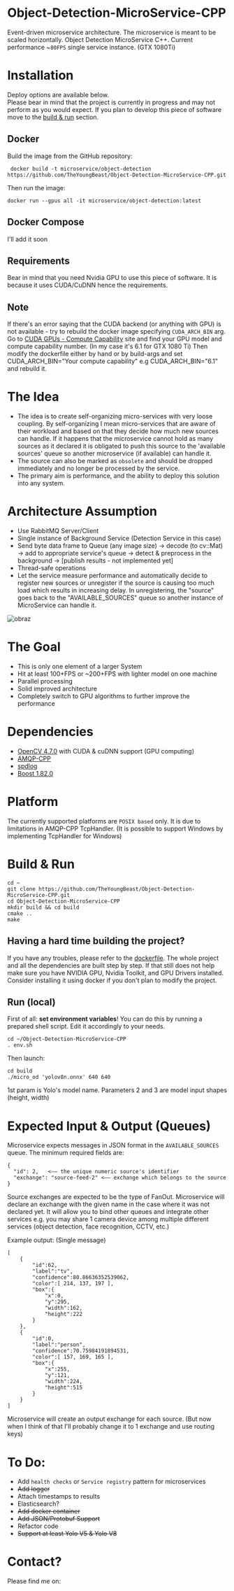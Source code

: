 # Object-Detection-MicroService-CPP
Event-driven microservice architecture. The microservice is meant to be scaled horizontally. Object Detection MicroService C++.
Current performance ~``80FPS`` single service instance. (GTX 1080Ti)

# Installation
Deploy options are available below. <br>
Please bear in mind that the project is currently in progress and may not perform as you would expect.
If you plan to develop this piece of software move to the [build & run](https://github.com/TheYoungBeast/Object-Detection-MicroService-CPP#build&run) section.

## Docker
Build the image from the GitHub repository:
```
 docker build -t microservice/object-detection https://github.com/TheYoungBeast/Object-Detection-MicroService-CPP.git
```

Then run the image:
```
docker run --gpus all -it microservice/object-detection:latest
```

## Docker Compose
I'll add it soon

## Requirements
Bear in mind that you need Nvidia GPU to use this piece of software. It is because it uses CUDA/CuDNN hence the requirements.

## Note
If there's an error saying that the CUDA backend (or anything with GPU) is not available - try to rebuild the docker image specifying ``CUDA_ARCH_BIN`` arg. Go to [CUDA GPUs - Compute Capability](https://developer.nvidia.com/cuda-gpus) site and find your GPU model and compute capability number. (In my case it's 6.1 for GTX 1080 Ti) Then modify the dockerfile either by hand or by build-args and set CUDA_ARCH_BIN="Your compute capability" e.g  CUDA_ARCH_BIN="6.1"  and rebuild it.

# The Idea
- The idea is to create self-organizing micro-services with very loose coupling. By self-organizing I mean micro-services that are aware of their workload and based on that they decide how much new sources can handle. If it happens that the microservice cannot hold as many sources as it declared it is obligated to push this source to the 'available sources' queue so another microservice (if available) can handle it.
- The source can also be marked as ``obsolete`` and should be dropped immediately and no longer be processed by the service.
- The primary aim is performance, and the ability to deploy this solution into any system.
  
# Architecture Assumption
- Use RabbitMQ Server/Client
- Single instance of Background Service (Detection Service in this case)
- Send byte data frame to Queue (any image size) -> decode (to cv::Mat) -> add to appropriate service's queue -> detect & preprocess in the background -> [publish results - not implemented yet]
- Thread-safe operations
- Let the service measure performance and automatically decide to register new sources or unregister if the source is causing too much load which results in increasing delay. In unregistering, the "source" goes back to the "AVAILABLE_SOURCES" queue so another instance of MicroService can handle it.

![obraz](https://github.com/TheYoungBeast/Object-Detection-MicroService-CPP/assets/19922252/fe0d9684-03ff-4659-911f-c88d0b40fd12)


# The Goal
- This is only one element of a larger System
- Hit at least 100+FPS or ~200+FPS with lighter model on one machine
- Parallel processing
- Solid improved architecture
- Completely switch to GPU algorithms to further improve the performance

# Dependencies
- [OpenCV 4.7.0](https://github.com/opencv/opencv/tree/4.7.0) with CUDA & cuDNN support (GPU computing)
- [AMQP-CPP](https://github.com/CopernicaMarketingSoftware/AMQP-CPP)
- [spdlog](https://github.com/gabime/spdlog)
- [Boost 1.82.0](https://www.boost.org/users/history/version_1_82_0.html) 

# Platform
The currently supported platforms are ``POSIX based`` only.
It is due to limitations in AMQP-CPP TcpHandler. (It is possible to support Windows by implementing TcpHandler for Windows)

# Build & Run
```
cd ~
git clone https://github.com/TheYoungBeast/Object-Detection-MicroService-CPP.git
cd Object-Detection-MicroService-CPP
mkdir build && cd build
cmake ..
make
```

## Having a hard time building the project?
If you have any troubles, please refer to the [dockerfile](https://github.com/TheYoungBeast/Object-Detection-MicroService-CPP/blob/main/dockerfile). The whole project and all the dependencies are built step by step. If that still does not help make sure you have NVIDIA GPU, Nvidia Toolkit, and GPU Drivers installed.
Consider installing it using docker if you don't plan to modify the project.

## Run (local)
First of all: **set environment variables**! You can do this by running a prepared shell script. Edit it accordingly to your needs.
```
cd ~/Object-Detection-MicroService-CPP
. env.sh
```
Then launch:
```
cd build
./micro_od 'yolov8n.onnx' 640 640
```
1st param is Yolo's model name. Parameters 2 and 3 are model input shapes (height, width)

# Expected Input & Output (Queues)
Microservice expects messages in JSON format in the ``AVAILABLE_SOURCES`` queue. The minimum required fields are:
```
{
  "id": 2,   <—— the unique numeric source's identifier
  "exchange": "source-feed-2" <—— exchange which belongs to the source
}
```
Source exchanges are expected to be the type of FanOut. Microservice will declare an exchange with the given name in the case where it was not declared yet.
It will allow you to bind other queues and integrate other services e.g. you may share 1 camera device among multiple different services (object detection, face recognition, CCTV, etc.)

Example output: (Single message)
```
[
    {
        "id":62,
        "label":"tv",
        "confidence":80.86636352539062,
        "color":[ 214, 137, 197 ],
        "box":{
            "x":0,
            "y":295,
            "width":162,
            "height":222
        }
    },
    {
        "id":0,
        "label":"person",
        "confidence":70.75984191894531,
        "color":[ 157, 169, 165 ],
        "box":{
            "x":255,
            "y":121,
            "width":224,
            "height":515
        }
    }
]
```
Microservice will create an output exchange for each source. (But now when I think of that I'll probably change it to 1 exchange and use routing keys)
  
# To Do:
- Add ``health checks`` or ``Service registry`` pattern for microservices
- ~~Add logger~~
- Attach timestamps to results 
- Elasticsearch?
- ~~Add docker container~~
- ~~Add JSON/Protobuf Support~~
- Refactor code
- ~~Support at least Yolo V5 & Yolo V8~~

# Contact?
Please find me on: <br />
